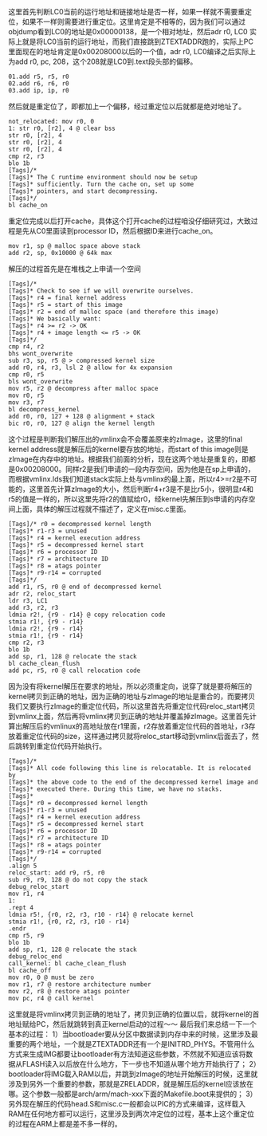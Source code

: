 这里首先判断LC0当前的运行地址和链接地址是否一样，如果一样就不需要重定位，如果不一样则需要进行重定位。这里肯定是不相等的，因为我们可以通过objdump看到LC0的地址是0x00000138，是一个相对地址，然后adr r0, LC0 
实际上就是将LC0当前的运行地址，而我们直接跳到ZTEXTADDR跑的，实际上PC里面现在的地址肯定是0x00208000以后的一个值，adr r0, LC0编译之后实际上为add r0, pc, 208，这个208就是LC0到.text段头部的偏移。
```  
01.add r5, r5, r0 
02.add r6, r6, r0 
03.add ip, ip, r0
```
然后就是重定位了，即都加上一个偏移，经过重定位以后就都是绝对地址了。
```  
not_relocated: mov r0, 0 
1: str r0, [r2], 4 @ clear bss 
str r0, [r2], 4 
str r0, [r2], 4 
str r0, [r2], 4 
cmp r2, r3 
blo 1b 
[Tags]/* 
[Tags]* The C runtime environment should now be setup 
[Tags]* sufficiently. Turn the cache on, set up some 
[Tags]* pointers, and start decompressing. 
[Tags]*/ 
bl cache_on 
```
重定位完成以后打开cache，具体这个打开cache的过程咱没仔细研究过，大致过程是先从C0里面读到processor ID，然后根据ID来进行cache_on。
```  
mov r1, sp @ malloc space above stack 
add r2, sp, 0x10000 @ 64k max 
```
解压的过程首先是在堆栈之上申请一个空间
```  
[Tags]/* 
[Tags]* Check to see if we will overwrite ourselves. 
[Tags]* r4 = final kernel address 
[Tags]* r5 = start of this image 
[Tags]* r2 = end of malloc space (and therefore this image) 
[Tags]* We basically want: 
[Tags]* r4 >= r2 -> OK 
[Tags]* r4 + image length <= r5 -> OK 
[Tags]*/
cmp r4, r2 
bhs wont_overwrite 
sub r3, sp, r5 @ > compressed kernel size 
add r0, r4, r3, lsl 2 @ allow for 4x expansion 
cmp r0, r5 
bls wont_overwrite 
mov r5, r2 @ decompress after malloc space 
mov r0, r5 
mov r3, r7 
bl decompress_kernel 
add r0, r0, 127 + 128 @ alignment + stack 
bic r0, r0, 127 @ align the kernel length 
```
这个过程是判断我们解压出的vmlinx会不会覆盖原来的zImage，这里的final kernel address就是解压后的kernel要存放的地址，而start of this image则是zImage在内存中的地址。根据我们前面的分析，现在这两个地址是重复的，即都是0x00208000。同样r2是我们申请的一段内存空间，因为他是在sp上申请的，而根据vmlinx.lds我们知道stack实际上处与vmlinx的最上面，所以r4>=r2是不可能的，这里首先计算zImage的大小，然后判断r4+r3是不是比r5小，很明显r4和r5的值是一样的，所以这里先将r2的值赋给r0，经kernel先解压到s申请的内存空间上面，具体的解压过程就不描述了，定义在misc.c里面。
```  
[Tags]/* r0 = decompressed kernel length 
[Tags]* r1-r3 = unused 
[Tags]* r4 = kernel execution address 
[Tags]* r5 = decompressed kernel start 
[Tags]* r6 = processor ID 
[Tags]* r7 = architecture ID 
[Tags]* r8 = atags pointer 
[Tags]* r9-r14 = corrupted 
[Tags]*/ 
add r1, r5, r0 @ end of decompressed kernel 
adr r2, reloc_start 
ldr r3, LC1 
add r3, r2, r3 
ldmia r2!, {r9 - r14} @ copy relocation code 
stmia r1!, {r9 - r14} 
ldmia r2!, {r9 - r14} 
stmia r1!, {r9 - r14} 
cmp r2, r3 
blo 1b 
add sp, r1, 128 @ relocate the stack 
bl cache_clean_flush 
add pc, r5, r0 @ call relocation code 
```
因为没有将kernel解压在要求的地址，所以必须重定向，说穿了就是要将解压的kernel拷贝到正确的地址，因为正确的地址与zImage的地址是重合的，而要拷贝我们又要执行zImage的重定位代码，所以这里首先将重定位代码reloc_start拷贝到vmlinx上面，然后再将vmlinx拷贝到正确的地址并覆盖掉zImage。这里首先计算出解压后的vmlinux的高地址放在r1里面，r2存放着重定位代码的首地址，r3存放着重定位代码的size，这样通过拷贝就将reloc_start移动到vmlinx后面去了，然后跳转到重定位代码开始执行。
```  
[Tags]/* 
[Tags]* All code following this line is relocatable. It is relocated by 
[Tags]* the above code to the end of the decompressed kernel image and 
[Tags]* executed there. During this time, we have no stacks. 
[Tags]* 
[Tags]* r0 = decompressed kernel length 
[Tags]* r1-r3 = unused 
[Tags]* r4 = kernel execution address 
[Tags]* r5 = decompressed kernel start 
[Tags]* r6 = processor ID 
[Tags]* r7 = architecture ID 
[Tags]* r8 = atags pointer 
[Tags]* r9-r14 = corrupted 
[Tags]*/ 
.align 5 
reloc_start: add r9, r5, r0 
sub r9, r9, 128 @ do not copy the stack 
debug_reloc_start 
mov r1, r4 
1: 
.rept 4 
ldmia r5!, {r0, r2, r3, r10 - r14} @ relocate kernel 
stmia r1!, {r0, r2, r3, r10 - r14} 
.endr 
cmp r5, r9 
blo 1b 
add sp, r1, 128 @ relocate the stack 
debug_reloc_end 
call_kernel: bl cache_clean_flush 
bl cache_off 
mov r0, 0 @ must be zero 
mov r1, r7 @ restore architecture number 
mov r2, r8 @ restore atags pointer 
mov pc, r4 @ call kernel 
```
这里就是将vmlinx拷贝到正确的地址了，拷贝到正确的位置以后，就将kernel的首地址赋给PC，然后就跳转到真正kernel启动的过程～～
最后我们来总结一下一个基本的过程：
1）当bootloader要从分区中数据读到内存中来的时候，这里涉及最重要的两个地址，一个就是ZTEXTADDR还有一个是INITRD_PHYS。不管用什么方式来生成IMG都要让bootloader有方法知道这些参数，不然就不知道应该将数据从FLASH读入以后放在什么地方，下一步也不知道从哪个地方开始执行了；
2）bootloader将IMG载入RAM以后，并跳到zImage的地址开始解压的时候，这里就涉及到另外一个重要的参数，那就是ZRELADDR，就是解压后的kernel应该放在哪。这个参数一般都是arch/arm/mach-xxx下面的Makefile.boot来提供的；
3）另外现在解压的代码head.S和misc.c一般都会以PIC的方式来编译，这样载入RAM在任何地方都可以运行，这里涉及到两次冲定位的过程，基本上这个重定位的过程在ARM上都是差不多一样的。